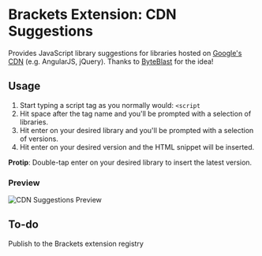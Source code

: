 Brackets Extension: CDN Suggestions
=========================

Provides JavaScript library suggestions for libraries hosted on [Google's CDN](https://developers.google.com/speed/libraries/devguide) (e.g. AngularJS, jQuery).  Thanks to [ByteBlast](https://github.com/ByteBlast) for the idea!

## Usage
1. Start typing a script tag as you normally would: `<script `
2. Hit space after the tag name and you'll be prompted with a selection of libraries.
3. Hit enter on your desired library and you'll be prompted with a selection of versions.
4. Hit enter on your desired version and the HTML snippet will be inserted.

**Protip**: Double-tap enter on your desired library to insert the latest version.

### Preview
![CDN Suggestions Preview](http://i.imgur.com/noV7YHF.gif)

## To-do
Publish to the Brackets extension registry